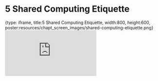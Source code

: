 # 5 Shared Computing Etiquette
 
{type: iframe, title:5 Shared Computing Etiquette, width:800, height:600, poster:resources/chapt_screen_images/shared-computing-etiquette.png}
![](https://jhudatascience.org/Computing_for_Cancer_Informatics//no_toc/shared-computing-etiquette.html)
 

 
